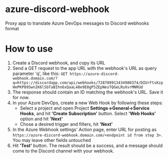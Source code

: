 ﻿# azure-discord-webhook
Proxy app to translate Azure DevOps messages to Discord webhooks format

# How to use
1. Create a Discord webhook, and copy its URL
2. Send a GET request to the app URL with the webhook's URL as query parameter 'q', like this:
`GET https://azure-discord-webhook.domain.com/?q=https://discordapp.com/api/webhooks/728789913434980374/DIUrFtsKzpHePKP895wnIK6lSbTaBIhn6xQaaL48e9E8gP5ZEpNesTQGeLRuXvrMNRUd`
3. The response should contain an ID matching the webhook's URL. Save it for now.
4. In your Azure DevOps, create a new Web Hook by following these steps:
    - Select a project and open Project **Settings->General->Service Hooks**, and hit **'Create Subscription'** button. Select **'Web Hooks'** option and hit **'Next'**
    - Chose a desired trigger and filters, hit **'Next'**
5. In the Azure Webhook settings' Action page, enter URL for posting as `https://azure-discord-webhook.domain.com/<endpoint id from step 3>`. You may leave other fields untouched
6. Hit **'Test'** button. The result should be a success, and a message should come to the Discord channel with your webhook.
